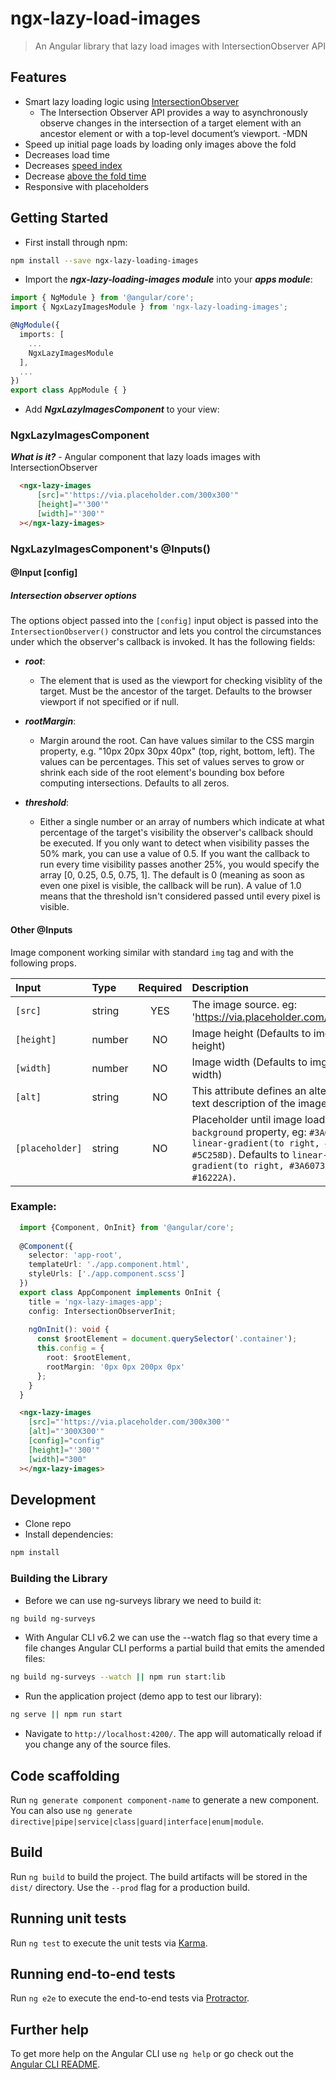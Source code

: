 # ngx-lazy-load-images

> An Angular library that lazy load images with IntersectionObserver API

## Features

* Smart lazy loading logic using [IntersectionObserver](https://developer.mozilla.org/en-US/docs/Web/API/Intersection_Observer_API)
  * The Intersection Observer API provides a way to asynchronously observe changes in the intersection of a target element with an ancestor element or with a top-level document’s viewport. -MDN
* Speed up initial page loads by loading only images above the fold
* Decreases load time
* Decreases [speed index](https://sites.google.com/a/webpagetest.org/docs/using-webpagetest/metrics/speed-index)
* Decrease [above the fold time](https://www.globaldots.com/fold-time/)
* Responsive with placeholders

## Getting Started

* First install through npm:

```bash
npm install --save ngx-lazy-loading-images
```

* Import the ***ngx-lazy-loading-images module*** into your ***apps module***:

```typescript
import { NgModule } from '@angular/core';
import { NgxLazyImagesModule } from 'ngx-lazy-loading-images';

@NgModule({
  imports: [
    ...
    NgxLazyImagesModule
  ],
  ...
})
export class AppModule { }
```

* Add ***NgxLazyImagesComponent*** to your view:


### NgxLazyImagesComponent

***What is it?*** - Angular component that lazy loads images with IntersectionObserver 

```html
  <ngx-lazy-images
      [src]="'https://via.placeholder.com/300x300'"
      [height]="'300'"
      [width]="'300'"
  ></ngx-lazy-images>
```

### NgxLazyImagesComponent's @Inputs()

#### @Input [config]
##### Intersection observer options

The options object passed into the `[config]` input object is passed into the `IntersectionObserver()` constructor and lets you control the circumstances under which the observer's callback is invoked. It has the following fields:

* ***root***:
  * The element that is used as the viewport for checking visiblity of the target. Must be the ancestor of the target. Defaults to the browser viewport if not specified or if null.

* ***rootMargin***:
  * Margin around the root. Can have values similar to the CSS margin property, e.g. "10px 20px 30px 40px" (top, right, bottom, left). The values can be percentages. This set of values serves to grow or shrink each side of the root element's bounding box before computing intersections. Defaults to all zeros.
  
* ***threshold***:
  * Either a single number or an array of numbers which indicate at what percentage of the target's visibility the observer's callback should be executed. If you only want to detect when visibility passes the 50% mark, you can use a value of 0.5. If you want the callback to run every time visibility passes another 25%, you would specify the array [0, 0.25, 0.5, 0.75, 1]. The default is 0 (meaning as soon as even one pixel is visible, the callback will be run). A value of 1.0 means that the threshold isn't considered passed until every pixel is visible.

#### Other @Inputs

Image component working similar with standard `img` tag and with the following props.

| Input                | Type                 | Required | Description                                                                                                                                                                                                    |
| :------------------- | :------------------- | :------: | :--------------------------------------------------------------------------------------------------------------------------------------------------------------------------------------------------------------|
| `[src]`              | string               |    YES   | The image source. eg: 'https://via.placeholder.com/300x300'                                                                                                                                                    |              
| `[height]`           | number               |    NO    | Image height (Defaults to img src height)                                                                                                                                                                      |
| `[width]`            | number               |    NO    | Image width (Defaults to img src width)                                                                                                                                                                        |
| `[alt]`              | string               |    NO    | This attribute defines an alternative text description of the image.                                                                                                                                           |                             
| `[placeholder]`      | string               |    NO    | Placeholder until image loads. A CSS `background` property, eg: `#3A6073` or `linear-gradient(to right, #4389A2, #5C258D)`. Defaults to `linear-gradient(to right, #3A6073, #16222A)`.                         |                                                                                                             

### Example:

```typescript
  import {Component, OnInit} from '@angular/core';
  
  @Component({
    selector: 'app-root',
    templateUrl: './app.component.html',
    styleUrls: ['./app.component.scss']
  })
  export class AppComponent implements OnInit {
    title = 'ngx-lazy-images-app';
    config: IntersectionObserverInit;
  
    ngOnInit(): void {
      const $rootElement = document.querySelector('.container');
      this.config = {
        root: $rootElement,
        rootMargin: '0px 0px 200px 0px'
      };
    }
  }
```

```html
  <ngx-lazy-images
    [src]="'https://via.placeholder.com/300x300'"
    [alt]="'300X300'"
    [config]="config"
    [height]="'300'"
    [width]="300"
  ></ngx-lazy-images>
```  

## Development

* Clone repo
* Install dependencies:

```bash
npm install
```

### Building the Library

* Before we can use ng-surveys library we need to build it:

```bash
ng build ng-surveys
```

* With Angular CLI v6.2 we can use the --watch flag so that every time a file changes Angular CLI performs a partial build that emits the amended files:

```bash
ng build ng-surveys --watch || npm run start:lib
```

* Run the application project (demo app to test our library):

```bash
ng serve || npm run start
```

* Navigate to `http://localhost:4200/`. The app will automatically reload if you change any of the source files.

## Code scaffolding

Run `ng generate component component-name` to generate a new component. You can also use `ng generate directive|pipe|service|class|guard|interface|enum|module`.

## Build

Run `ng build` to build the project. The build artifacts will be stored in the `dist/` directory. Use the `--prod` flag for a production build.

## Running unit tests

Run `ng test` to execute the unit tests via [Karma](https://karma-runner.github.io).

## Running end-to-end tests

Run `ng e2e` to execute the end-to-end tests via [Protractor](http://www.protractortest.org/).

## Further help

To get more help on the Angular CLI use `ng help` or go check out the [Angular CLI README](https://github.com/angular/angular-cli/blob/master/README.md).
